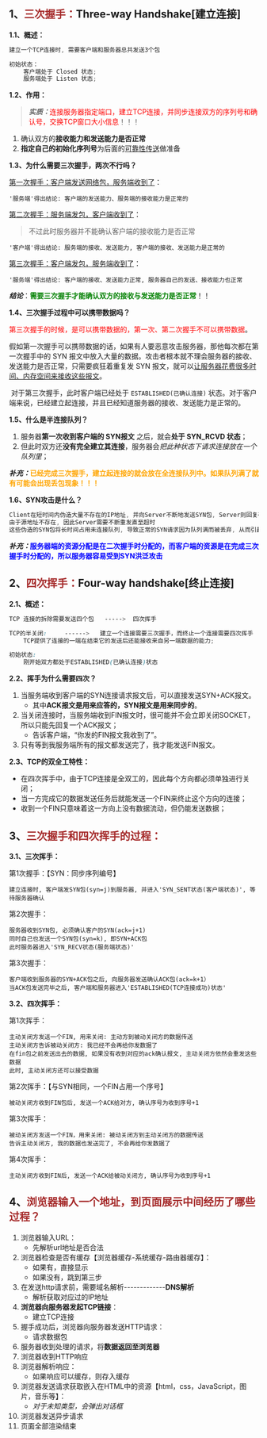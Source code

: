 ## 1、<span style="color:brown">三次握手：</span>Three-way Handshake[建立连接]

**1.1、概述：**

```scss
建立一个TCP连接时, 需要客户端和服务器总共发送3个包

初始状态：
	客户端处于 Closed 状态;
	服务端处于 Listen 状态;
```

**1.2、作用：**

> ***实质：***<span style="color:red">连接服务器指定端口，建立TCP连接，并同步连接双方的序列号和确认号，交换TCP窗口大小信息</span>！！！

1. 确认双方的**接收能力和发送能力是否正常**
2. **指定自己的初始化序列号**为后面的<u>可靠性传送</u>做准备

**1.3、为什么需要三次握手，两次不行吗？**

<u>第一次握手：客户端发送网络包，服务端收到了</u>：

```apl
'服务端'得出结论: 客户端的发送能力、服务端的接收能力是正常的
```

<u>第二次握手：服务端发包，客户端收到了</u>：

> 不过此时服务器并不能确认客户端的接收能力是否正常

```apl
'客户端'得出结论: 服务端的接收、发送能力, 客户端的接收、发送能力是正常的
```

<u>第三次握手：客户端发包，服务端收到了</u>：

```apl
'服务端'得出结论: 客户端的接收、发送能力正常, 服务器自己的发送、接收能力也正常
```

***结论***：<span style="color:green">**需要三次握手才能确认双方的接收与发送能力是否正常**</span>！！

**1.4、三次握手过程中可以携带数据吗？**

​		<span style="color:red">第三次握手的时候，是可以携带数据的，第一次、第二次握手不可以携带数据</span>。

​		假如第一次握手可以携带数据的话，如果有人要恶意攻击服务器，那他每次都在第一次握手中的 SYN 报文中放入大量的数据。攻击者根本就不理会服务器的接收、发送能力是否正常，只需要疯狂着重复发 SYN 报文，就可以<u>让服务器花费很多时间、内存空间来接收这些报文</u>。

​		对于第三次握手，此时客户端已经处于 `ESTABLISHED(已确认连接)` 状态。对于客户端来说，已经建立起连接，并且已经知道服务器的接收、发送能力是正常的。

**1.5、什么是半连接队列？**

1. 服务器**第一次收到客户端的 SYN报文** 之后，就会**处于 SYN_RCVD 状态**；
2. 但此时双方还**没有完全建立其连接**，服务器会*把此种状态下请求连接放在一个队列里*；

***补充：***<span style="color:Orange">**已经完成三次握手，建立起连接的就会放在全连接队列中。如果队列满了就有可能会出现丢包现象！！！**</span>

**1.6、SYN攻击是什么？**

```scss
Client在短时间内伪造大量不存在的IP地址, 并向Server不断地发送SYN包, Server则回复确认包, 并等待Client确认
由于源地址不存在, 因此Server需要不断重发直至超时
这些伪造的SYN包将长时间占用未连接队列, 导致正常的SYN请求因为队列满而被丢弃, 从而引起网络拥塞甚至系统瘫痪!!
```

***补充：***<span style="color:blue">**服务器端的资源分配是在二次握手时分配的，而客户端的资源是在完成三次握手时分配的，所以服务器容易受到SYN洪泛攻击**</span>



## 2、<span style="color:brown">四次挥手：</span>Four-way handshake[终止连接]

**2.1、概述：**

```scss
TCP 连接的拆除需要发送四个包   ----->  四次挥手

TCP的半关闭:     ------>   建立一个连接需要三次握手，而终止一个连接需要四次挥手
	TCP提供了连接的一端在结束它的发送后还能接收来自另一端数据的能力;

初始状态:
	刚开始双方都处于ESTABLISHED(已确认连接)状态
```

**2.2、挥手为什么需要四次？**

1. 当服务端收到客户端的SYN连接请求报文后，可以直接发送SYN+ACK报文。
   - 其中**ACK报文是用来应答的，SYN报文是用来同步的**。
2. 当关闭连接时，当服务端收到FIN报文时，很可能并不会立即关闭SOCKET，所以只能先回复一个ACK报文；
   - 告诉客户端，“你发的FIN报文我收到了”。
3. 只有等到我服务端所有的报文都发送完了，我才能发送FIN报文。

**2.3、TCP的双全工特性：**

- 在四次挥手中，由于TCP连接是全双工的，因此每个方向都必须单独进行关闭；
- 当一方完成它的数据发送任务后就能发送一个FIN来终止这个方向的连接；
- 收到一个FIN只意味着这一方向上没有数据流动，但仍能发送数据；



## 3、<span style="color:brown">三次握手和四次挥手的过程：</span>

**3.1、三次挥手：**

第1次握手：【SYN：同步序列编号】

```apl
建立连接时, 客户端发SYN包(syn=j)到服务器, 并进入'SYN_SENT状态(客户端状态)', 等待服务器确认
```

第2次握手：

```apl
服务器收到SYN包, 必须确认客户的SYN(ack=j+1)
同时自己也发送一个SYN包(syn=k), 即SYN+ACK包
此时服务器进入'SYN_RECV状态(服务端状态)'
```

第3次握手：

```apl
客户端收到服务器的SYN+ACK包之后, 向服务器发送确认ACK包(ack=k+1）
当ACK包发送完毕之后, 客户端和服务器进入'ESTABLISHED(TCP连接成功)状态'
```

**3.2、四次挥手：**

第1次挥手：

```apl
主动关闭方发送一个FIN, 用来关闭: 主动方到被动关闭方的数据传送
主动关闭方告诉被动关闭方: 我已经不会再给你发数据了
在fin包之前发送出去的数据, 如果没有收到对应的ack确认报文, 主动关闭方依然会重发这些数据
此时, 主动关闭方还可以接受数据
```

第2次挥手：【与SYN相同，一个FIN占用一个序号】

```apl
被动关闭方收到FIN包后, 发送一个ACK给对方, 确认序号为收到序号+1
```

 第3次挥手：

```apl
被动关闭方发送一个FIN，用来关闭: 被动关闭方到主动关闭方的数据传送
告诉主动关闭方, 我的数据也发送完了, 不会再给你发数据了
```

第4次挥手：

```apl
主动关闭方收到FIN后, 发送一个ACK给被动关闭方, 确认序号为收到序号+1
```



## 4、<span style="color:brown">浏览器输入一个地址，到页面展示中间经历了哪些过程？</span>

1. 浏览器输入URL：
   - 先解析url地址是否合法
2. 浏览器检查是否有缓存【浏览器缓存-系统缓存-路由器缓存】：
   - 如果有，直接显示
   - 如果没有，跳到第三步
3. 在发送http请求前，需要域名解析-------------**DNS解析**
   - 解析获取对应过的IP地址
4. **浏览器向服务器发起TCP链接**：
   - 建立TCP连接
5. 握手成功后，浏览器向服务器发送HTTP请求：
   - 请求数据包
6. 服务器收到处理的请求，将**数据返回至浏览器**
7. 浏览器收到HTTP响应
8. 浏览器解析响应：
   - 如果响应可以缓存，则存入缓存
9. 浏览器发送请求获取嵌入在HTML中的资源【html，css，JavaScript，图片，音乐等】：
   - *对于未知类型，会弹出对话框*
10. 浏览器发送异步请求
11. 页面全部渲染结束